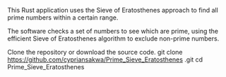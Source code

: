 This Rust application uses the Sieve of Eratosthenes approach to find all prime numbers within a certain range.

The software checks a set of numbers to see which are prime, using the efficient Sieve of Eratosthenes algorithm to exclude non-prime numbers.

Clone the repository or download the source code.
   git clone https://github.com/cypriansakwa/Prime_Sieve_Eratosthenes
.git
   cd Prime_Sieve_Eratosthenes
